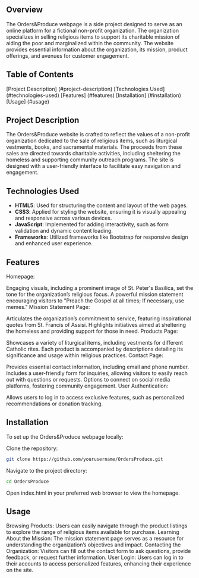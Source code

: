 ## Overview
The Orders&Produce webpage is a side project designed to serve as an online platform for a fictional non-profit organization. The organization specializes in selling religious items to support its charitable mission of aiding the poor and marginalized within the community. The website provides essential information about the organization, its mission, product offerings, and avenues for customer engagement.

## Table of Contents
[Project Description] (#project-description)
[Technologies Used] (#technologies-used)
[Features] (#features)
[Installation] (#installation)
[Usage] (#usage)

## Project Description
The Orders&Produce website is crafted to reflect the values of a non-profit organization dedicated to the sale of religious items, such as liturgical vestments, books, and sacramental materials. The proceeds from these sales are directed towards charitable activities, including sheltering the homeless and supporting community outreach programs. The site is designed with a user-friendly interface to facilitate easy navigation and engagement.

## Technologies Used
- **HTML5**: Used for structuring the content and layout of the web pages.
- **CSS3**: Applied for styling the website, ensuring it is visually appealing and responsive across various devices.
- **JavaScript**: Implemented for adding interactivity, such as form validation and dynamic content loading.
- **Frameworks**: Utilized frameworks like Bootstrap for responsive design and enhanced user experience.

## Features
Homepage:

Engaging visuals, including a prominent image of St. Peter's Basilica, set the tone for the organization’s religious focus.
A powerful mission statement encouraging visitors to "Preach the Gospel at all times; If necessary, use memes."
Mission Statement Page:

Articulates the organization’s commitment to service, featuring inspirational quotes from St. Francis of Assisi.
Highlights initiatives aimed at sheltering the homeless and providing support for those in need.
Products Page:

Showcases a variety of liturgical items, including vestments for different Catholic rites.
Each product is accompanied by descriptions detailing its significance and usage within religious practices.
Contact Page:

Provides essential contact information, including email and phone number.
Includes a user-friendly form for inquiries, allowing visitors to easily reach out with questions or requests.
Options to connect on social media platforms, fostering community engagement.
User Authentication:

Allows users to log in to access exclusive features, such as personalized recommendations or donation tracking.

## Installation
To set up the Orders&Produce webpage locally:

Clone the repository:
```bash
git clone https://github.com/yourusername/OrdersProduce.git
```

Navigate to the project directory:
```bash
cd OrdersProduce
```
Open index.html in your preferred web browser to view the homepage.

## Usage
Browsing Products: Users can easily navigate through the product listings to explore the range of religious items available for purchase.
Learning About the Mission: The mission statement page serves as a resource for understanding the organization’s objectives and impact.
Contacting the Organization: Visitors can fill out the contact form to ask questions, provide feedback, or request further information.
User Login: Users can log in to their accounts to access personalized features, enhancing their experience on the site.

